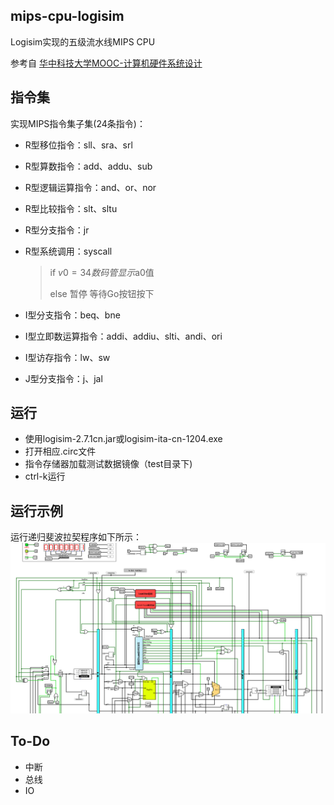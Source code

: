 ## mips-cpu-logisim
Logisim实现的五级流水线MIPS CPU

参考自 [华中科技大学MOOC-计算机硬件系统设计](https://www.icourse163.org/course/HUST-1205809816)

## 指令集
实现MIPS指令集子集(24条指令)：

- R型移位指令：sll、sra、srl
- R型算数指令：add、addu、sub
- R型逻辑运算指令：and、or、nor
- R型比较指令：slt、sltu
- R型分支指令：jr
- R型系统调用：syscall
	> if $v0 = 34   数码管显示$a0值
	> 
	> else  暂停  等待Go按钮按下


- I型分支指令：beq、bne
- I型立即数运算指令：addi、addiu、slti、andi、ori
- I型访存指令：lw、sw
- J型分支指令：j、jal


## 运行
- 使用logisim-2.7.1cn.jar或logisim-ita-cn-1204.exe
- 打开相应.circ文件
- 指令存储器加载测试数据镜像（test目录下)
- ctrl-k运行

## 运行示例
运行递归斐波拉契程序如下所示：
![img](pic/fib.gif)

## To-Do
- 中断
- 总线
- IO

